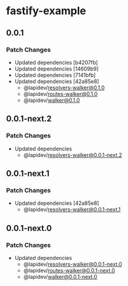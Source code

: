 # fastify-example

## 0.0.1

### Patch Changes

- Updated dependencies [b4207fb]
- Updated dependencies [14609b9]
- Updated dependencies [7141bfb]
- Updated dependencies [42a85e8]
  - @lapidev/resolvers-walker@0.1.0
  - @lapidev/routes-walker@0.1.0
  - @lapidev/walker@0.1.0

## 0.0.1-next.2

### Patch Changes

- Updated dependencies
  - @lapidev/resolvers-walker@0.0.1-next.2

## 0.0.1-next.1

### Patch Changes

- Updated dependencies [42a85e8]
  - @lapidev/resolvers-walker@0.0.1-next.1

## 0.0.1-next.0

### Patch Changes

- Updated dependencies
  - @lapidev/resolvers-walker@0.0.1-next.0
  - @lapidev/routes-walker@0.0.1-next.0
  - @lapidev/walker@0.0.1-next.0
